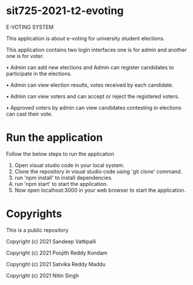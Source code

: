 # sit725-2021-t2-evoting
E-VOTING SYSTEM

This application is about e-voting for university student elections.

This application contains two login interfaces one is for admin and another one is for voter.

• Admin can add new elections and Admin can register candidates to participate in the elections.

• Admin can view  election results, votes received by each candidate.

• Admin can view voters and can accept or reject the registered voters.

• Approved voters by admin can view candidates contesting in elections can cast their vote.


# Run the application

Follow the below steps to run the application
1. Open visual studio code in your local system.
2. Clone the repository in visual studio code using 'git clone' command.
3. run 'npm install' to install dependencies.
4. run 'npm start' to start the application.
5. Now open localhost:3000 in your web browser to start the application.


# Copyrights
This is a public repository 

Copyright (c) 2021 Sandeep Vattipalli

Copyright (c) 2021 Poojith Reddy Kondam

Copyright (c) 2021 Satvika Reddy Maddu 

Copyright (c) 2021 Nitin Singh
